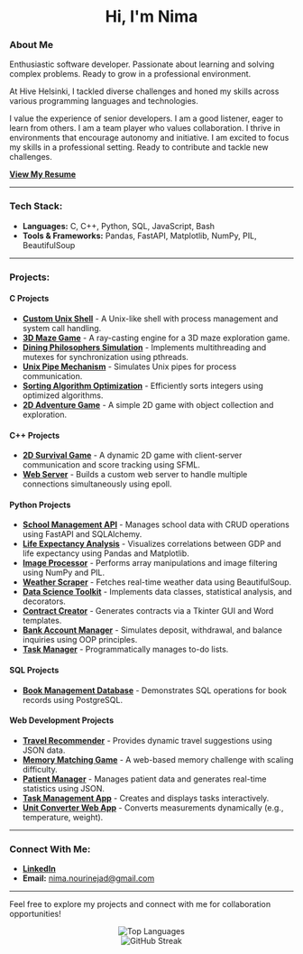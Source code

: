 
<h1 align="center">Hi, I'm Nima</h1>

### About Me

Enthusiastic software developer. Passionate about learning and solving complex problems. Ready to grow in a professional environment.

At Hive Helsinki, I tackled diverse challenges and honed my skills across various programming languages and technologies.

I value the experience of senior developers. I am a good listener, eager to learn from others. I am a team player who values collaboration. I thrive in environments that encourage autonomy and initiative. I am excited to focus my skills in a professional setting. Ready to contribute and tackle new challenges.

[**View My Resume**](https://nima-nourinejad.github.io/resume/)


---

### Tech Stack:
- **Languages:** C, C++, Python, SQL, JavaScript, Bash  
- **Tools & Frameworks:** Pandas, FastAPI, Matplotlib, NumPy, PIL, BeautifulSoup  

---

### Projects:

#### **C Projects**  
- [**Custom Unix Shell**](#) - A Unix-like shell with process management and system call handling.  
- [**3D Maze Game**](#) - A ray-casting engine for a 3D maze exploration game.  
- [**Dining Philosophers Simulation**](#) - Implements multithreading and mutexes for synchronization using pthreads.  
- [**Unix Pipe Mechanism**](#) - Simulates Unix pipes for process communication.  
- [**Sorting Algorithm Optimization**](#) - Efficiently sorts integers using optimized algorithms.  
- [**2D Adventure Game**](#) - A simple 2D game with object collection and exploration.  

#### **C++ Projects**  
- [**2D Survival Game**](#) - A dynamic 2D game with client-server communication and score tracking using SFML.  
- [**Web Server**](#) - Builds a custom web server to handle multiple connections simultaneously using epoll.  

#### **Python Projects**  
- [**School Management API**](#) - Manages school data with CRUD operations using FastAPI and SQLAlchemy.  
- [**Life Expectancy Analysis**](#) - Visualizes correlations between GDP and life expectancy using Pandas and Matplotlib.  
- [**Image Processor**](#) - Performs array manipulations and image filtering using NumPy and PIL.  
- [**Weather Scraper**](#) - Fetches real-time weather data using BeautifulSoup.  
- [**Data Science Toolkit**](#) - Implements data classes, statistical analysis, and decorators.  
- [**Contract Creator**](#) - Generates contracts via a Tkinter GUI and Word templates.  
- [**Bank Account Manager**](#) - Simulates deposit, withdrawal, and balance inquiries using OOP principles.  
- [**Task Manager**](#) - Programmatically manages to-do lists.  

#### **SQL Projects**  
- [**Book Management Database**](#) - Demonstrates SQL operations for book records using PostgreSQL.  

#### **Web Development Projects**  
- [**Travel Recommender**](#) - Provides dynamic travel suggestions using JSON data.  
- [**Memory Matching Game**](#) - A web-based memory challenge with scaling difficulty.  
- [**Patient Manager**](#) - Manages patient data and generates real-time statistics using JSON.  
- [**Task Management App**](#) - Creates and displays tasks interactively.  
- [**Unit Converter Web App**](#) - Converts measurements dynamically (e.g., temperature, weight).  

---

### Connect With Me:
- **[LinkedIn](https://linkedin.com/in/nima-nourinejad/)**  
- **Email:** [nima.nourinejad@gmail.com](mailto:nima.nourinejad@gmail.com)  

---

Feel free to explore my projects and connect with me for collaboration opportunities!


<!-- GitHub Stats -->
<p align="center">
  <img src="https://github-readme-stats.vercel.app/api/top-langs/?username=nima-nourinejad&theme=light&hide_border=true&include_all_commits=false&count_private=false&layout=compact" alt="Top Languages" />
  <br/>
  <img src="https://github-readme-streak-stats.herokuapp.com/?user=nima-nourinejad&theme=default&hide_border=true" alt="GitHub Streak" />
</p>
